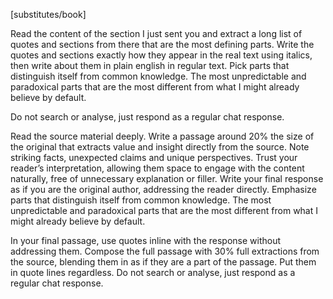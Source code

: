 [substitutes/book]


Read the content of the section I just sent you and extract a long list of quotes and sections from there that are the most defining parts. Write the quotes and sections exactly how they appear in the real text using italics, then write about them in plain english in regular text. Pick parts that distinguish itself from common knowledge. The most unpredictable and paradoxical parts that are the most different from what I might already believe by default.

Do not search or analyse, just respond as a regular chat response.


Read the source material deeply. Write a passage around 20% the size of the original that extracts value and insight directly from the source. Note striking facts, unexpected claims and unique perspectives. Trust your reader’s interpretation, allowing them space to engage with the content naturally, free of unnecessary explanation or filler. Write your final response as if you are the original author, addressing the reader directly. Emphasize parts that distinguish itself from common knowledge. The most unpredictable and paradoxical parts that are the most different from what I might already believe by default.

In your final passage, use quotes inline with the response without addressing them. Compose the full passage with 30% full extractions from the source, blending them in as if they are a part of the passage. Put them in quote lines regardless. Do not search or analyse, just respond as a regular chat response.
